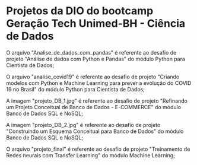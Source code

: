 # Projetos da DIO do bootcamp Geração Tech Unimed-BH - Ciência de Dados

O arquivo "Analise_de_dados_com_pandas" é referente ao desafio de projeto "Análise de dados com Python e Pandas" do módulo Python para Cientista de Dados;

O arquivo "analise_covid19" é referente ao desafio de projeto "Criando modelos com Python e Machine Learning para prever a evolução do COVID 19 no Brasil" do módulo Python para Cientista de Dados;

A imagem "projeto_DB_1.jpg" é referente ao desafio de projeto "Refinando um Projeto Conceitual de Banco de Dados - E-COMMERCE" do módulo Banco de Dados SQL e NoSQL;

A imagem "projeto_DB_2.jpg" é referente ao desafio de projeto "Construindo um Esquema Conceitual para Banco de Dados" do módulo Banco de Dados SQL e NoSQL;




O arquivo "projeto_final" é referente ao desafio de projeto "Treinamento de Redes neurais com Transfer Learning" do módulo Machine Learning;